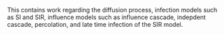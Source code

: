 This contains work regarding the diffusion process, infection models such as SI and SIR, influence models such as influence cascade, indepdent cascade, percolation, and late time infection of the SIR model. 

